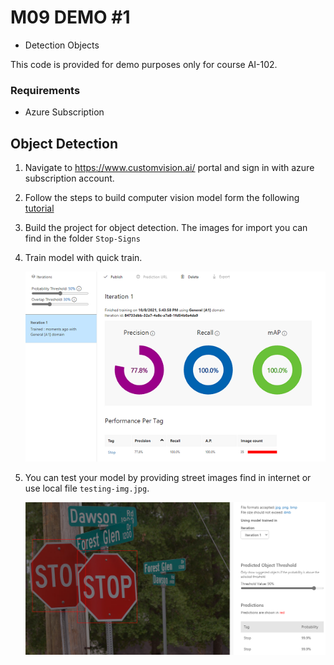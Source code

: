 # M09 DEMO #1

- Detection Objects


This code is provided for demo purposes only for course AI-102.

### Requirements
- Azure Subscription

## Object Detection 

1. Navigate to https://www.customvision.ai/ portal and sign in with azure subscription account.

1. Follow the steps to build computer vision model form the following [tutorial](https://docs.microsoft.com/en-us/azure/cognitive-services/custom-vision-service/get-started-build-detector)

1. Build the project for object detection. The images for import you can find in the folder `Stop-Signs`

1. Train model with quick train.

    ![model](train.png)

1. You can test your model by providing street images find in internet or use local file `testing-img.jpg`.

    ![test](test.png)